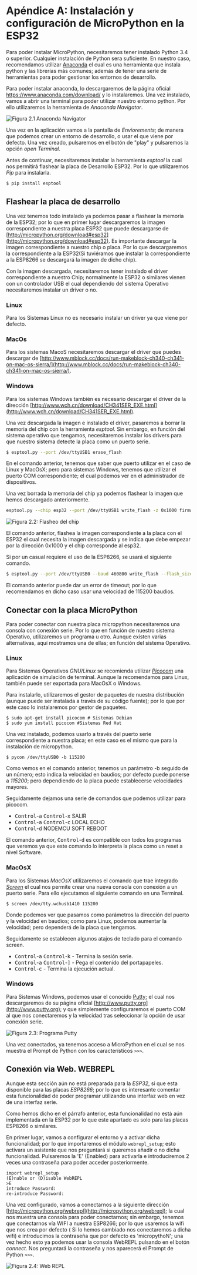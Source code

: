 # Apéndice A: Instalación y configuración de MicroPython en la ESP32

Para poder instalar MicroPython, necesitaremos tener instalado Python 3.4 o superior. Cualquier instalación de Python sera suficiente. En nuestro caso, recomendamos utilizar [Anaconda](https://anaconda.org) el cual es una herramienta que instala python y las librerías más comunes; además de tener una serie de herramientas para poder gestionar los entornos de desarrollo.

Para poder instalar anaconda, lo descargaremos de la página oficial https://www.anaconda.com/download/ y lo instalaremos. Una vez instalado, vamos a abrir una terminal para poder utilizar nuestro entorno python. Por ello utilizaremos la herramienta de _Anaconda Navigator_.

![Figura 2.1 Anaconda Navigator](anaconda.png)

Una vez en la aplicación vamos a la pantalla de _Enviorements_; de manera que podemos crear un entorno de desarrollo, o usar el que viene por defecto. Una vez creado, pulsaremos en el botón de "play" y pulsaremos la opción _open Terminal_.

Antes de continuar, necesitaremos instalar la herramienta _esptool_ la cual nos permitirá flashear la placa de Desarrollo ESP32. Por lo que utilizaremos _Pip_ para instalarla.

```bash
$ pip install esptool
```

## Flashear la placa de desarrollo

Una vez tenemos todo instalado ya podemos pasar a flashear la memoria de la ESP32; por lo que en primer lugar descargaremos la imagen correspondiente a nuestra placa ESP32 que puede descargarse de [http://micropython.org/download#esp32](http://micropython.org/download#esp32). Es importante descargar la imagen correspondiente a nuestro chip o placa. Por lo que descargaremos la correspondiente a la ESP32(Si tuviéramos que instalar la correspondiente a la ESP8266 se descargará la imagen de dicho chip).

Con la imagen descargada, necesitaremos tener instalado el driver correspondiente a nuestro Chip; normalmente la ESP32 o similares vienen con un controlador USB el cual dependiendo del sistema Operativo necesitaremos instalar un driver o no.

### Linux

Para los Sistemas Linux no es necesario instalar un driver ya que viene por defecto.

### MacOs

Para los sistemas MacoS necesitaremos descargar el driver que puedes descargar de [http://www.mblock.cc/docs/run-makeblock-ch340-ch341-on-mac-os-sierra/](http://www.mblock.cc/docs/run-makeblock-ch340-ch341-on-mac-os-sierra/).

### Windows

Para los sistemas Windows también es necesario descargar el driver de la dirección [http://www.wch.cn/download/CH341SER_EXE.html](http://www.wch.cn/download/CH341SER_EXE.html).

Una vez descargada la imagen e instalado el driver, pasaremos a borrar la memoria del chip con la herramienta _esptool_. Sin embargo, en función del sistema operativo que tengamos, necesitaremos instalar los drivers para que nuestro sistema detecte la placa como un puerto serie.


```bash
$ esptool.py --port /dev/ttyUSB1 erase_flash
```
En el comando anterior, tenemos que saber que puerto utilizar en el caso de Linux y MacOsX; pero para sistemas Windows, tenemos que utilizar el puerto COM correspondiente; el cual podemos ver en el administrador de dispositivos.

Una vez borrada la memoria del chip ya podemos flashear la imagen que hemos descargado anteriormente.

```bash
esptool.py --chip esp32 --port /dev/ttyUSB1 write_flash -z 0x1000 firmware-ESP32.bin
```

![Figura 2.2: Flasheo del chip](write_flash.png)


El comando anterior, flashea la imagen correspondiente a la placa con el ESP32 el cual necesita la imagen descargada y se indica que debe empezar por la dirección 0x1000 y el chip corresponde al esp32.

Si por un casual requiere el uso de la ESP8266, se usará el siguiente comando.

```bash
$ esptool.py --port /dev/ttyUSB0 --baud 460800 write_flash --flash_size=detect 0 esp8266-20170108-v1.9.2.bin
```
El comando anterior puede dar un error de timeout; por lo que recomendamos en dicho caso usar una velocidad de 115200 baudios.

## Conectar con la placa MicroPython

Para poder conectar con nuestra placa micropython necesitaremos una consola con conexión serie. Por lo que en función de nuestro sistema Operativo, utilizaremos un programa u otro. Aunque existen varias alternativas, aquí mostramos una de ellas; en función del sistema Operativo.

### Linux

Para Sistemas Operativos _GNU/Linux_ se recomienda utilizar [_Picocom_](https://github.com/npat-efault/picocom) una aplicación de simulación de terminal. Aunque la recomendamos para Linux, también puede ser exportada para MacOsX o Windows.

Para instalarlo, utilizaremos el gestor de paquetes de nuestra distribución (aunque puede ser instalada a través de su código fuente); por lo que por este caso lo instalaremos por gestor de paquetes.

```
$ sudo apt-get install picocom # Sistemas Debian
$ sudo yum install picocom #Sistemas Red Hat
```

Una vez instalado, podemos usarlo a través del puerto serie correspondiente a nuestra placa; en este caso es el mismo que para la instalación de micropython.

```
$ pycon /dev/ttyUSB0 -b 115200
```
Como vemos en el comando anterior, tenemos un parámetro -b seguido de un número; esto indica la velocidad en baudios; por defecto puede ponerse a _115200_; pero dependiendo de la placa puede establecerse velocidades mayores.

Seguidamente dejamos una serie de comandos que podemos utilizar para picocom.

* <kbd>Control</kbd>-<kbd>a</kbd> <kbd>Control</kbd>-<kbd>x</kbd> SALIR
* <kbd>Control</kbd>-<kbd>a</kbd> <kbd>Control</kbd>-<kbd>c</kbd> LOCAL ECHO
* <kbd>Control</kbd>-<kbd>d</kbd> NODEMCU SOFT REBOOT

El comando anterior, <kbd>Control</kbd>-<kbd>d</kbd> es compatible con todos los programas que veremos ya que este comando lo interpreta la placa como un reset a nivel Software.

### MacOsX

Para los Sistemas _MacOsX_ utilizaremos el comando que trae integrado [_Screen_](https://ss64.com/osx/screen.html) el cual nos permite crear una nueva consola con conexión a un puerto serie. Para ello ejecutamos el siguiente comando en una Terminal.

```
$ screen /dev/tty.wchusb1410 115200
```
Donde podemos ver que pasamos como parámetros la dirección del puerto y la velocidad en baudios; como para Linux, podemos aumentar la velocidad; pero dependerá de la placa que tengamos.

Seguidamente se establecen algunos atajos de teclado para el comando screen.

* <kbd>Control</kbd>-<kbd>a</kbd> <kbd>Control</kbd>-<kbd>k</kbd> - Termina la sesión serie.
* <kbd>Control</kbd>-<kbd>a</kbd> <kbd>Control</kbd>-<kbd>]</kbd> - Pega el contenido del portapapeles.
* <kbd>Control</kbd>-<kbd>c</kbd> -  Termina la ejecución actual.

### Windows

Para Sistemas Windows, podemos usar el conocido [Putty](http://www.putty.org); el cual nos descargaremos de su página oficial [http://www.putty.org](http://www.putty.org); y que simplemente configuraremos el puerto COM al que nos conectaremos y la velocidad tras seleccionar la opción de usar conexión serie.

![Figura 2.3: Programa Putty](https://github.com/pythoncanarias/upython/raw/master/imagenes/putty.jpg)

Una vez conectados, ya tenemos acceso a MicroPython en el cual se nos muestra el Prompt de Python con los característicos ```>>>```.


## Conexión via Web. WEBREPL

Aunque esta sección aún no está preparada para la _ESP32_, si que esta disponible para las placas _ESP8266_; por lo que es interesante comentar esta funcionalidad de poder programar utilizando una interfaz web en vez de una interfaz serie.

Como hemos dicho en el párrafo anterior, esta funcionalidad no está aún implementada en la ESP32 por lo que este apartado es solo para las placas ESP8266 o similares.

En primer lugar, vamos a configurar el entorno y a activar dicha funcionalidad; por lo que importaremos el módulo ```webrepl_setup```; esto activara un asistente que nos preguntará si queremos añadir o no dicha funcionalidad. Pulsaremos la 'E' (Enabled) para activarla e introduciremos 2 veces una contraseña para poder acceder posteriormente.

```
import webrepl_setup
(E)nable or (D)isable WebREPL
>E
introduce Password:
re-introduce Password:
```

Una vez configurado, vamos a conectarnos a la siguiente dirección [http://micropython.org/webrepl](http://micropython.org/webrepl); la cual nos muestra una consola para poder conectarnos; sin embargo, tenemos que conectarnos vía WIFI a nuestra ESP8266; por lo que usaremos la wifi que nos crea por defecto ( Si lo hemos cambiado nos conectaremos a dicha wifi) e introducimos la contraseña que por defecto es 'micropythoN'; una vez hecho esto ya podemos usar la consola WebREPL pulsando en el botón _connect_. Nos preguntará la contraseña y nos aparecerá el Prompt de Python ```>>>```.

![Figura 2.4: Web REPL](webrepl.png)

